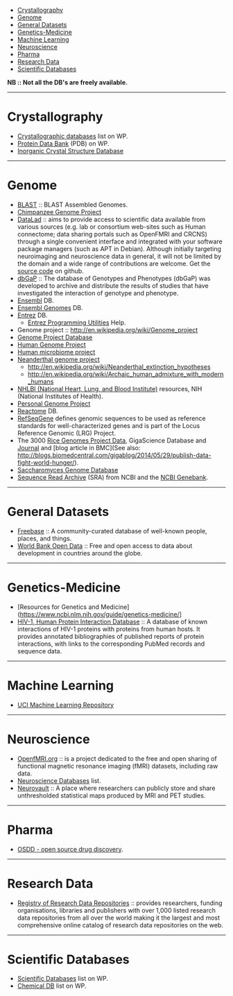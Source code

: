 * [Crystallography](#crystallography)
* [Genome](#genome)
* [General Datasets](#general-datasets)
* [Genetics-Medicine](#genetics-medicine)
* [Machine Learning](#machine-learning)
* [Neuroscience](#neuroscience)
* [Pharma](#Pharma)
* [Research Data](#research-data)
* [Scientific Databases](#scientific-databases)

**NB :: Not all the DB's are freely available.**

----

# Crystallography
* [Crystallographic databases](http://en.wikipedia.org/wiki/Category:Crystallographic_databases) list on WP.
* [Protein Data Bank](http://en.wikipedia.org/wiki/Protein_Data_Bank) (PDB) on WP.
* [Inorganic Crystal Structure Database](http://en.wikipedia.org/wiki/Inorganic_Crystal_Structure_Database) 

----

# Genome
* [BLAST](http://blast.ncbi.nlm.nih.gov/Blast.cgi) :: BLAST Assembled Genomes.
* [Chimpanzee Genome Project](http://en.wikipedia.org/wiki/Chimpanzee_Genome_Project)
* [DataLad](http://datalad.org) :: aims to provide access to scientific data available from various sources (e.g. lab or consortium web-sites such as Human connectome; data sharing portals such as OpenFMRI and CRCNS) through a single convenient interface and integrated with your software package managers (such as APT in Debian). Although initially targeting neuroimaging and neuroscience data in general, it will not be limited by the domain and a wide range of contributions are welcome. Get the [source code](https://github.com/datalad) on github.
* [dbGaP](https://www.ncbi.nlm.nih.gov/gap/) :: The database of Genotypes and Phenotypes (dbGaP) was developed to archive and distribute the results of studies that have investigated the interaction of genotype and phenotype.
* [Ensembl](http://en.wikipedia.org/wiki/Ensembl) DB.  
* [Ensembl Genomes](http://en.wikipedia.org/wiki/Ensembl_Genomes) DB.
* [Entrez](http://en.wikipedia.org/wiki/Entrez) DB.
   * [Entrez Programming Utilities](https://www.ncbi.nlm.nih.gov/books/NBK25500/) Help. 
* Genome project :: http://en.wikipedia.org/wiki/Genome_project
* [Genome Project Database](http://www.ncbi.nlm.nih.gov/entrez/query.fcgi?DB=genomeprj)
* [Human Genome Project](http://en.wikipedia.org/wiki/Human_genome_project)
* [Human microbiome project](http://en.wikipedia.org/wiki/Human_microbiome_project)
* [Neanderthal genome project](http://en.wikipedia.org/wiki/Neanderthal_genome_project)
   - http://en.wikipedia.org/wiki/Neanderthal_extinction_hypotheses
   - http://en.wikipedia.org/wiki/Archaic_human_admixture_with_modern_humans   
* [NHLBI (National Heart, Lung, and Blood Institute)](http://www.nhlbi.nih.gov/research/resources/index.htm) resources, NIH (National Institutes of Health).
* [Personal Genome Project](http://en.wikipedia.org/wiki/Personal_Genome_Project)
* [Reactome](https://secure.wikimedia.org/wikipedia/en/wiki/Reactome) DB.
* [RefSeqGene](https://www.ncbi.nlm.nih.gov/refseq/rsg/) defines genomic sequences to be used as reference standards for well-characterized genes and is part of the Locus Reference Genomic (LRG) Project.
* The 3000 [Rice Genomes Project Data](http://dx.doi.org/10.5524/200001), GigaScience Database and [Journal](http://www.gigasciencejournal.com/content/3/1/8) and [blog article in BMC](See also: http://blogs.biomedcentral.com/gigablog/2014/05/29/publish-data-fight-world-hunger/).
* [Saccharomyces Genome Database](https://secure.wikimedia.org/wikipedia/en/wiki/Saccharomyces_Genome_Database)
* [Sequence Read Archive](http://www.ncbi.nlm.nih.gov/sra) (SRA) from NCBI and the [NCBI Genebank](https://www.ncbi.nlm.nih.gov/genbank/).

----

# General Datasets
* [Freebase](http://www.freebase.com) :: A community-curated database of well-known people, places, and things.
* [World Bank Open Data](http://data.worldbank.org) :: Free and open access to data about development in countries around the globe.

----

# Genetics-Medicine
* [Resources for Genetics and Medicine](https://www.ncbi.nlm.nih.gov/guide/genetics-medicine/]
* [HIV-1, Human Protein Interaction Database](http://www.ncbi.nlm.nih.gov/genome/viruses/retroviruses/hiv-1/interactions/) :: A database of known interactions of HIV-1 proteins with proteins from human hosts. It provides annotated bibliographies of published reports of protein interactions, with links to the corresponding PubMed records and sequence data.

----

# Machine Learning
* [UCI Machine Learning Repository](http://archive.ics.uci.edu/ml/)

----

# Neuroscience
* [OpenfMRI.org](https://openfmri.org) :: is a project dedicated to the free and open sharing of functional magnetic resonance imaging (fMRI) datasets, including raw data.
* [Neuroscience Databases](http://en.wikipedia.org/wiki/List_of_neuroscience_databases) list.
* [Neurovault](http://neurovault.org/) :: A place where researchers can publicly store and share unthresholded statistical maps produced by MRI and PET studies.

----

# Pharma
* [OSDD - open source drug discovery](http://www.osdd.org/).

----

# Research Data
* [Registry of Research Data Repositories](http://www.re3data.org/) :: provides researchers, funding organisations, libraries and publishers with over 1,000 listed research data repositories from all over the world making it the largest and most comprehensive online catalog of research data repositories on the web.

----

# Scientific Databases
* [Scientific Databases](http://en.wikipedia.org/wiki/Category:Scientific_databases) list on WP.
* [Chemical DB](http://en.wikipedia.org/wiki/Category:Chemical_databases) list on WP.
